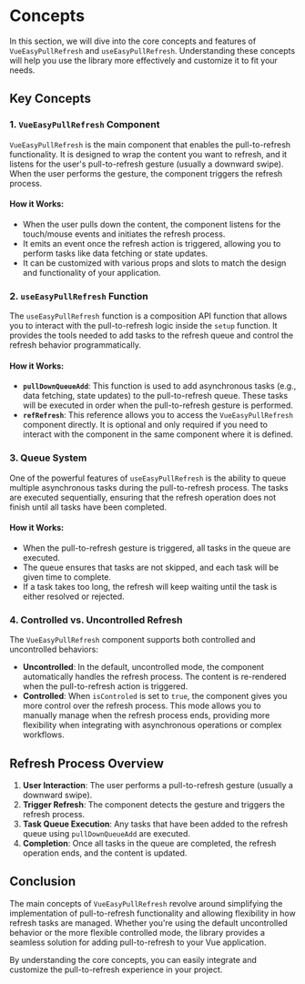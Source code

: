 # **Concepts**

In this section, we will dive into the core concepts and features of `VueEasyPullRefresh` and `useEasyPullRefresh`. Understanding these concepts will help you use the library more effectively and customize it to fit your needs.

## **Key Concepts**

### 1. **`VueEasyPullRefresh` Component**

`VueEasyPullRefresh` is the main component that enables the pull-to-refresh functionality. It is designed to wrap the content you want to refresh, and it listens for the user's pull-to-refresh gesture (usually a downward swipe). When the user performs the gesture, the component triggers the refresh process.

#### **How it Works:**

- When the user pulls down the content, the component listens for the touch/mouse events and initiates the refresh process.
- It emits an event once the refresh action is triggered, allowing you to perform tasks like data fetching or state updates.
- It can be customized with various props and slots to match the design and functionality of your application.

### 2. **`useEasyPullRefresh` Function**

The `useEasyPullRefresh` function is a composition API function that allows you to interact with the pull-to-refresh logic inside the `setup` function. It provides the tools needed to add tasks to the refresh queue and control the refresh behavior programmatically.

#### **How it Works:**

- **`pullDownQueueAdd`**: This function is used to add asynchronous tasks (e.g., data fetching, state updates) to the pull-to-refresh queue. These tasks will be executed in order when the pull-to-refresh gesture is performed.
- **`refRefresh`**: This reference allows you to access the `VueEasyPullRefresh` component directly. It is optional and only required if you need to interact with the component in the same component where it is defined.

### 3. **Queue System**

One of the powerful features of `useEasyPullRefresh` is the ability to queue multiple asynchronous tasks during the pull-to-refresh process. The tasks are executed sequentially, ensuring that the refresh operation does not finish until all tasks have been completed.

#### **How it Works:**

- When the pull-to-refresh gesture is triggered, all tasks in the queue are executed.
- The queue ensures that tasks are not skipped, and each task will be given time to complete.
- If a task takes too long, the refresh will keep waiting until the task is either resolved or rejected.

### 4. **Controlled vs. Uncontrolled Refresh**

The `VueEasyPullRefresh` component supports both controlled and uncontrolled behaviors:

- **Uncontrolled**: In the default, uncontrolled mode, the component automatically handles the refresh process. The content is re-rendered when the pull-to-refresh action is triggered.
- **Controlled**: When `isControled` is set to `true`, the component gives you more control over the refresh process. This mode allows you to manually manage when the refresh process ends, providing more flexibility when integrating with asynchronous operations or complex workflows.

## **Refresh Process Overview**

1. **User Interaction**: The user performs a pull-to-refresh gesture (usually a downward swipe).
2. **Trigger Refresh**: The component detects the gesture and triggers the refresh process.
3. **Task Queue Execution**: Any tasks that have been added to the refresh queue using `pullDownQueueAdd` are executed.
4. **Completion**: Once all tasks in the queue are completed, the refresh operation ends, and the content is updated.

## **Conclusion**

The main concepts of `VueEasyPullRefresh` revolve around simplifying the implementation of pull-to-refresh functionality and allowing flexibility in how refresh tasks are managed. Whether you're using the default uncontrolled behavior or the more flexible controlled mode, the library provides a seamless solution for adding pull-to-refresh to your Vue application.

By understanding the core concepts, you can easily integrate and customize the pull-to-refresh experience in your project.
